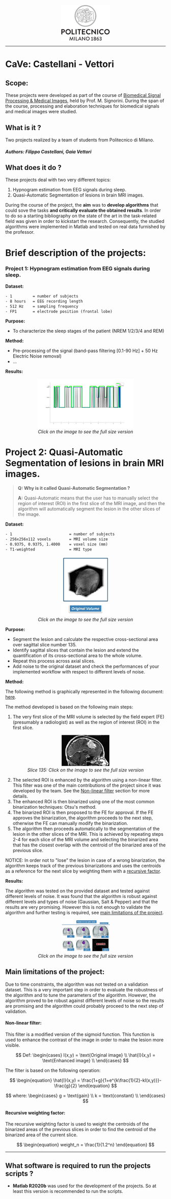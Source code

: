 <!-- Header -->

<p align="center">
    <img src="Meta_Media/Logo_Politecnico_Milano.png" alt="Polimi logo" width="30%" height="30%">
</p>


--------------


# CaVe: Castellani - Vettori

## Scope: 
These projects were developed as part of the course of [Biomedical Signal Processing & Medical Images](https://www11.ceda.polimi.it/schedaincarico/schedaincarico/controller/scheda_pubblica/SchedaPublic.do?&evn_default=evento&c_classe=766825&polij_device_category=DESKTOP&__pj0=0&__pj1=4b2fa48767f0da38e5c6eff2bf408a34), held by Prof. M. Signorini.
During the span of the course, processing and elaboration techniques for biomedical signals and medical images were studied.

## What is it ?
Two projects realized by a team of students from Politecnico di Milano.

##### Authors: Filippo Castellani, Gaia Vettori


## What does it do ?

These projects deal with two very different topics:
 1. Hypnogram estimation from EEG signals during sleep.
 2. Quasi-Automatic Segmentation of lesions in brain MRI images.

During the course of the project, the **aim** was to **develop algorithms** that could sove the tasks **and critically evaluate the obtained results**.
In order to do so a starting bibliography on the state of the art in the task-related field was given in order to kickstart the research.
Consequently, the studied algorithms were implemented in Matlab and tested on real data furnished by the professor.

# Brief description of the projects:

### Project 1: Hypnogram estimation from EEG signals during sleep.

**Dataset:**

    - 1         = number of subjects
    - 8 hours   = EEG recording length
    - 512 Hz    = sampling frequency
    - FP1       = electrode position (frontal lobe)


**Purpose:**
- To characterize the sleep stages of the patient (NREM 1/2/3/4 and REM)

**Method:**

- Pre-processing of the signal (band-pass filtering [0.1-90 Hz] + 50 Hz Electric Noise removal)
 - ...
<!-- - Through the estimation of the power spectral density of epochs of 3 minutes that is done with the modified Bartlett periodogram which uses a Hann/Hamming window of 30 seconds.
        ◦ 
    • For each obtained PSD (Power Spectral Density) Γ(f) the following procedure is performed:
        ◦ 
        ◦ -->

**Results:**

<p align="center">
    <img src="Meta_Media/Hypnogram_result.jpg" alt="Hypnogram result" width="60%" height="60%">
    <br>
    <i> Click on the image to see the full size version </i>
</p>

# Project 2: Quasi-Automatic Segmentation of lesions in brain MRI images.

> **Q: Why is it called Quasi-Automatic Segmentation ?**
> 
> **A:** Quasi-Automatic means that the user has to manually select the region of interest (ROI) in the first slice of the MRI image, and then the algorithm will automatically segment the lesion in the other slices of the image.

**Dataset:**

    - 1                         = number of subjects
    - 256x256x112 voxels        = MRI volume size
    - 0.9375, 0.9375, 1.4000    = voxel size (mm)
    - T1-weighted               = MRI type

<p align="center">
    <img src="Meta_Media/volume.jpg" alt="Original MRI" width="30%">
    <br>
    <i> Click on the image to see the full size version </i>
</p>

**Purpose:**
- Segment the lesion and calculate the respective cross-sectional area over sagittal slice number 135.
- Identify sagittal slices that contain the lesion and extend the quantification of its cross-sectional area to the whole volume.
- Repeat this process across axial slices.
- Add noise to the original dataset and check the performances of your implemented workflow with respect to different levels of noise.

**Method:**


The following method is graphically represented in the following document: [here](Project2/MEDICAL_IMAGES_ASSIGNMENT_Vettori_Castellani/ppt_presentation.pdf).

The method developed is based on the following main steps:
1. The very first slice of the MRI volume is selected by the field expert (FE) (presumably a radiologist) as well as the region of interest (ROI) in the first slice.

<p align="center">
    <img src="Meta_Media/sagittal_slice130.png" alt="Slice 130" width="30%">
    <br>
    <i> Slice 135: Click on the image to see the full size version </i>
</p>

2. The selected ROI is enhanced by the algorithm using a non-linear filter.
    This filter was one of the main contributions of the project since it was developed by the team. See the [Non-linear filter](#non-linear-filter) section for more details.
3. The enhanced ROI is then binarized using one of the most common binarization techniques: Otsu's method.
4. The binarized ROI is then proposed to the FE for approval. If the FE approves the binarization, the algorithm proceeds to the next step, otherwise the FE can manually modify the binarization.
5. The algorithm then proceeds automatically to the segmentation of the lesion in the other slices of the MRI.
This is achieved by repeating steps 2-4 for each slice of the MRI volume and selecting the binarized area that has the closest overlap with the centroid of the binarized area of the previous slice.

NOTICE: In order not to "lose" the lesion in case of a wrong binarization, the algorithm keeps track of the previous binarizations and uses the centroids as a reference for the next slice by weighting them with a [recursive factor](#recursive-weighting-factor).

**Results:**

The algorithm was tested on the provided dataset and tested against different levels of noise.
It was found that the algorithm is robust against different levels and types of noise (Gaussian, Salt & Pepper) and that the results are very promising. However this is not enough to validate the algorithm and further testing is required, see [main limitations of the project](#main-limitations-of-the-project).

<p align="center">
    <img src="Meta_Media/noise.jpeg" alt="Segmentation result" width="30%">
    <br>
    <i> Click on the image to see the full size version </i>
</p>


## Main limitations of the project:

Due to time constraints, the algorithm was not tested on a validation dataset. This is a very important step in order to evaluate the robustness of the algorithm and to tune the parameters of the algorithm. However, the algorithm proved to be robust against different levels of noise so the results are promising and the algorithm could probably proceed to the next step of validation.

#### Non-linear filter:

This filter is a modified version of the sigmoid function. This function is used to enhance the contrast of the image in order to make the lesion more visible.

$$
    Def:
    \begin{cases}
        I(x,y) = \text{Original image} \\
        \hat{I}(x,y) = \text{Enhanced image} \\
    \end{cases}  
$$

The filter is based on the following operation:

$$
    \begin{equation}
    \hat{I}(x,y) = \frac{1+g}{1+e^{k\frac{1}{2}-kI(x,y)}}-\frac{g}{2}
    \end{equation}
$$

$$
where:
\begin{cases}
        g = \text{gain} \\
        k = \text{constant} \\
    \end{cases}
$$

#### Recursive weighting factor:

The recursive weighting factor is used to weight the centroids of the binarized areas of the previous slices in order to find the centroid of the binarized area of the current slice.

$$
\begin{equation}
 weight_n = \frac{1}{1.2^n}
\end{equation}
$$


--------------------------------------------------------------------------------------------------

## What software is required to run the projects scripts ?
 - **Matlab R2020b** was used for the development of the projects. So at least this version is recommended to run the scripts.



